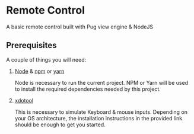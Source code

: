 # Remote Control

A basic remote control built with Pug view engine & NodeJS

## Prerequisites

A couple of things you will need:

1. [Node](https://nodejs.org/en/) & [npm](https://www.npmjs.com/) or [yarn](https://yarnpkg.com/)   
    
   Node is necessary to run the current project. NPM or Yarn will be used to install the required dependencies needed by
   this project. 
    
2. [xdotool](https://www.semicomplete.com/projects/xdotool/#installing)
   
   This is necessary to simulate Keyboard & mouse inputs. Depending on your OS architecture, the installation instructions
   in the provided link should be enough to get you started.

